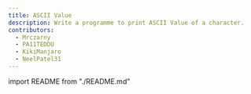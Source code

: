 ```yaml
---
title: ASCII Value
description: Write a programme to print ASCII Value of a character.
contributors:
  - Mrczarny
  - PA11TEDDU
  - KikiManjaro
  - NeelPatel31
---
```


import README from "./README.md"

<README />
